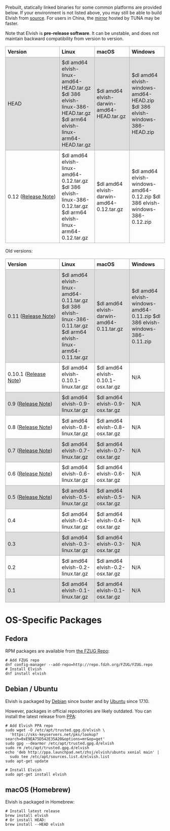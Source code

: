 Prebuilt, statically linked binaries for some common platforms are provided
below.
If your environment is not listed above, you may still be able to build Elvish
from [source](https://github.com/elves/elvish).
For users in China, the
[mirror](https://mirrors.tuna.tsinghua.edu.cn/elvish) hosted by TUNA may be
faster.

Note that Elvish is **pre-release software**. It can be unstable, and does not
maintain backward compatibility from version to version.

<style>
  table {
    border-collapse: collpase;
    width: 100%;
    margin-bottom: 16px;
  }
  td, th {
    border: 1px solid #aaa;
    text-align: left;
    padding: 0.4em;
  }
  tr:nth-child(even) {
    background-color: #ddd;
  }
</style>

<table>
  <colgroup>
    <col style="width:34%">
    <col style="width:22%">
    <col style="width:22%">
    <col style="width:22%">
  </colgroup>
  <tr>
    <th>Version</th>
    <th>Linux</th>
    <th>macOS</th>
    <th>Windows</th>
  </tr>
  <tr>
    <td>HEAD</td>
    <td>
      $dl amd64 elvish-linux-amd64-HEAD.tar.gz
      $dl 386 elvish-linux-386-HEAD.tar.gz
      $dl arm64 elvish-linux-arm64-HEAD.tar.gz
    </td>
    <td>
      $dl amd64 elvish-darwin-amd64-HEAD.tar.gz
    </td>
    <td>
      $dl amd64 elvish-windows-amd64-HEAD.zip
      $dl 386 elvish-windows-386-HEAD.zip
    </td>
  </tr>
  <tr>
    <td>
      0.12 (<a href="/blog/0.12-release-notes.html">Release Note</a>)
    </td>
    <td>
      $dl amd64 elvish-linux-amd64-0.12.tar.gz
      $dl 386 elvish-linux-386-0.12.tar.gz
      $dl arm64 elvish-linux-arm64-0.12.tar.gz
    </td>
    <td>
      $dl amd64 elvish-darwin-amd64-0.12.tar.gz
    </td>
    <td>
      $dl amd64 elvish-windows-amd64-0.12.zip
      $dl 386 elvish-windows-386-0.12.zip
    </td>
  </tr>
</table>


Old versions:

<table>
  <colgroup>
    <col style="width:34%">
    <col style="width:22%">
    <col style="width:22%">
    <col style="width:22%">
  </colgroup>
  <tr>
    <th>Version</th>
    <th>Linux</th>
    <th>macOS</th>
    <th>Windows</th>
  </tr>
  <tr>
    <td>
      0.11 (<a href="/blog/0.11-release-notes.html">Release Note</a>)
    </td>
    <td>
      $dl amd64 elvish-linux-amd64-0.11.tar.gz
      $dl 386 elvish-linux-386-0.11.tar.gz
      $dl arm64 elvish-linux-arm64-0.11.tar.gz
    </td>
    <td>
      $dl amd64 elvish-darwin-amd64-0.11.tar.gz
    </td>
    <td>
      $dl amd64 elvish-windows-amd64-0.11.zip
      $dl 386 elvish-windows-386-0.11.zip
    </td>
  </tr>
  <tr>
    <td>0.10.1 (<a href="/blog/0.10-release-notes.html">Release Note</a>)</td>
    <td>
      $dl amd64 elvish-0.10.1-linux.tar.gz
    </td>
    <td>
      $dl amd64 elvish-0.10.1-osx.tar.gz
    </td>
    <td>N/A</td>
  </tr>
  <tr>
    <td>0.9 (<a href="/blog/0.9-release-notes.html">Release Note</a>)</td>
    <td>
      $dl amd64 elvish-0.9-linux.tar.gz
    </td>
    <td>
      $dl amd64 elvish-0.9-osx.tar.gz
    </td>
    <td>N/A</td>
  </tr>
  <tr>
    <td>0.8 (<a href="https://github.com/elves/elvish/releases/tag/0.8">Release Note</a>)</td>
    <td>
      $dl amd64 elvish-0.8-linux.tar.gz
    </td>
    <td>
      $dl amd64 elvish-0.8-osx.tar.gz
    </td>
    <td>N/A</td>
  </tr>
  <tr>
    <td>0.7 (<a href="https://github.com/elves/elvish/releases/tag/0.7">Release Note</a>)</td>
    <td>
      $dl amd64 elvish-0.7-linux.tar.gz
    </td>
    <td>
      $dl amd64 elvish-0.7-osx.tar.gz
    </td>
    <td>N/A</td>
  </tr>
  <tr>
    <td>0.6 (<a href="https://github.com/elves/elvish/releases/tag/0.6">Release Note</a>)</td>
    <td>
      $dl amd64 elvish-0.6-linux.tar.gz
    </td>
    <td>
      $dl amd64 elvish-0.6-osx.tar.gz
    </td>
    <td>N/A</td>
  </tr>
  <tr>
    <td>0.5 (<a href="https://github.com/elves/elvish/releases/tag/0.5">Release Note</a>)</td>
    <td>
    $dl amd64 elvish-0.5-linux.tar.gz
    </td>
    <td>
      $dl amd64 elvish-0.5-osx.tar.gz
    </td>
    <td>N/A</td>
  </tr>
  <tr>
    <td>0.4</td>
    <td>
      $dl amd64 elvish-0.4-linux.tar.gz
    </td>
    <td>
      $dl amd64 elvish-0.4-osx.tar.gz
    </td>
    <td>N/A</td>
  </tr>
  <tr>
    <td>0.3</td>
    <td>
      $dl amd64 elvish-0.3-linux.tar.gz
    </td>
    <td>
      $dl amd64 elvish-0.3-osx.tar.gz
    </td>
    <td>N/A</td>
  </tr>
  <tr>
    <td>0.2</td>
    <td>
      $dl amd64 elvish-0.2-linux.tar.gz
    </td>
    <td>
      $dl amd64 elvish-0.2-osx.tar.gz
    </td>
    <td>N/A</td>
  </tr>
  <tr>
    <td>0.1</td>
    <td>
      $dl amd64 elvish-0.1-linux.tar.gz
    </td>
    <td>
      $dl amd64 elvish-0.1-osx.tar.gz
    </td>
    <td>N/A</td>
  </tr>
</table>


# OS-Specific Packages

## Fedora

RPM packages are available from [the FZUG Repo](https://github.com/FZUG/repo/wiki/Add-FZUG-Repository):

```elvish
# Add FZUG repo
dnf config-manager --add-repo=http://repo.fdzh.org/FZUG/FZUG.repo
# Install Elvish
dnf install elvish
```

## Debian / Ubuntu

Elvish is packaged by [Debian](https://packages.debian.org/elvish) since
buster and by [Ubuntu](http://packages.ubuntu.com/elvish) since 17.10.

However, packages in official repositories are likely outdated. You can
install the latest release from
[PPA](https://launchpad.net/~zhsj/+archive/ubuntu/elvish):

```elvish
# Add Elvish PPA repo
sudo wget -O /etc/apt/trusted.gpg.d/elvish \
  'https://sks-keyservers.net/pks/lookup?search=0xE9EA75D542E35A20&options=mr&op=get'
sudo gpg --dearmor /etc/apt/trusted.gpg.d/elvish
sudo rm /etc/apt/trusted.gpg.d/elvish
echo 'deb http://ppa.launchpad.net/zhsj/elvish/ubuntu xenial main' |
  sudo tee /etc/apt/sources.list.d/elvish.list
sudo apt-get update

# Install Elvish
sudo apt-get install elvish
```

## macOS (Homebrew)

Elvish is packaged in Homebrew:

```elvish
# Install latest release
brew install elvish
# Or install HEAD:
brew install --HEAD elvish
```
